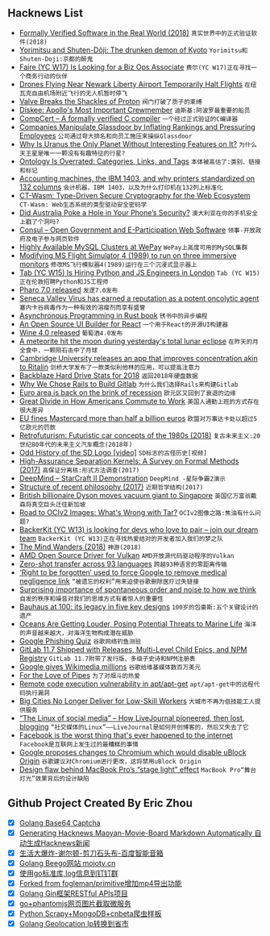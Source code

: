 ## Hacknews List


- [Formally Verified Software in the Real World (2018)](https://cacm.acm.org/magazines/2018/10/231372-formally-verified-software-in-the-real-world/fulltext)  `真实世界中的正式验证软件(2018)`
- [Yorimitsu and Shuten-Dôji: The drunken demon of Kyoto](http://www.bbc.com/culture/story/20190121-yorimitsu-and-shuten-dji-the-drunken-demon-of-kyoto)  `Yorimitsu和Shuten-Doji:京都的醉鬼`
- [Faire (YC W17) Is Looking for a Biz Ops Associate](https://boards.greenhouse.io/indigofair/jobs/4116753002?gh_jid=4116753002)  `费尔(YC W17)正在寻找一个商务行动的伙伴`
- [Drones Flying Near Newark Liberty Airport Temporarily Halt Flights](https://www.nytimes.com/2019/01/22/nyregion/drones-newark-airport-ground-stop.html)  `在纽瓦克自由机场附近飞行的无人机暂时停飞`
- [Valve Breaks the Shackles of Proton](https://boilingsteam.com/valve-breaks-the-shackles-of-proton/)  `阀门打破了质子的束缚`
- [Diskee: Apollo&#39;s Most Important Crewmember](https://paleotronic.com/2019/01/22/the-diskee-apollos-most-important-crewmember/)  `迪斯基:阿波罗最重要的船员`
- [CompCert – A formally verified C compiler](http://compcert.inria.fr/)  `一个经过正式验证的C编译器`
- [Companies Manipulate Glassdoor by Inflating Rankings and Pressuring Employees](https://www.wsj.com/articles/companies-manipulate-glassdoor-by-inflating-rankings-and-pressuring-employees-11548171977)  `公司通过夸大排名和向员工施压来操纵Glassdoor`
- [Why Is Uranus the Only Planet Without Interesting Features on It?](https://www.forbes.com/sites/startswithabang/2019/01/22/why-is-uranus-the-only-planet-without-interesting-features-on-it)  `为什么天王星是唯一一颗没有有趣特征的行星?`
- [Ontology Is Overrated: Categories, Links, and Tags](http://www.shirky.com/writings/ontology_overrated.html)  `本体被高估了:类别、链接和标记`
- [Accounting machines, the IBM 1403, and why printers standardized on 132 columns](http://www.righto.com/2019/01/accounting-machines-ibm-1403-and-why.html)  `会计机器，IBM 1403，以及为什么打印机在132列上标准化`
- [CT-Wasm: Type-Driven Secure Cryptography for the Web Ecosystem](https://arxiv.org/abs/1808.01348)  `CT-Wasm: Web生态系统的类型驱动安全密码学`
- [Did Australia Poke a Hole in Your Phone’s Security?](https://www.nytimes.com/2019/01/22/technology/australia-cellphone-encryption-security.html)  `澳大利亚在你的手机安全上戳了个洞吗?`
- [Consul – Open Government and E-Participation Web Software](https://github.com/consul/consul)  `领事-开放政府及电子参与网页软件`
- [Highly Available MySQL Clusters at WePay](https://wecode.wepay.com/posts/highly-available-mysql-clusters-at-wepay)  `WePay上高度可用的MySQL集群`
- [Modifying MS Flight Simulator 4 (1989) to run on three immersive monitors](http://www.tinmith.net/wayne/blog/2017/06/immersive-flight-sim-4.htm)  `修改MS飞行模拟器4(1989)运行在三个沉浸式显示器上`
- [Tab (YC W15) Is Hiring Python and JS Engineers in London](https://jobs.tab.travel)  `Tab (YC W15)正在伦敦招聘Python和JS工程师`
- [Pharo 7.0 released](https://pharo.org/news/pharo7.0-released)  `发逻7.0发布`
- [Seneca Valley Virus has earned a reputation as a potent oncolytic agent](https://www.pnas.org/content/pnas/early/2018/10/30/1810664115.full.pdf)  `塞内卡谷病毒作为一种有效的溶瘤剂而享有盛誉`
- [Asynchronous Programming in Rust book](https://rust-lang.github.io/async-book/)  `锈书中的异步编程`
- [An Open Source UI Builder for React](https://github.com/Pagedraw/pagedraw)  `一个用于React的开源UI构建器`
- [Wine 4.0 released](https://www.winehq.org/news/2019012201)  `葡萄酒4.0发布`
- [A meteorite hit the moon during yesterday&#39;s total lunar eclipse](https://www.newscientist.com/article/2191526-a-meteorite-hit-the-moon-during-yesterdays-total-lunar-eclipse/)  `在昨天的月全食中，一颗陨石击中了月球`
- [Cambridge University releases an app that improves concentration akin to Ritalin](https://www.abc.net.au/news/2019-01-22/cambridge-uni-develops-app-with-ritalin-like-effects/10737268)  `剑桥大学发布了一款类似利他林的应用，可以提高注意力`
- [Backblaze Hard Drive Stats for 2018](https://www.backblaze.com/blog/hard-drive-stats-for-2018/)  `返回2018年硬盘数据`
- [Why We Chose Rails to Build Gitlab](https://about.gitlab.com/2018/10/29/why-we-use-rails-to-build-gitlab/)  `为什么我们选择Rails来构建Gitlab`
- [Euro area is back on the brink of recession](https://www.economist.com/finance-and-economics/2019/01/22/the-euro-area-is-back-on-the-brink-of-recession)  `欧元区又回到了衰退的边缘`
- [Great Divide in How Americans Commute to Work](https://www.citylab.com/transportation/2019/01/commuting-to-work-data-car-public-transit-bike/580507/)  `美国人通勤上班的方式存在很大差异`
- [EU fines Mastercard more than half a billion euros](https://www.dw.com/en/eu-fines-mastercard-more-than-half-a-billion-euros/a-47179421)  `欧盟对万事达卡处以超过5亿欧元的罚款`
- [Retrofuturism: Futuristic car concepts of the 1980s (2018)](http://www.bobave.com/2018/12/retrofuturism-15-futuristic-car.html)  `复古未来主义:20世纪80年代的未来主义汽车概念(2018年)`
- [Odd History of the SD Logo [video]](https://www.youtube.com/watch?v=VeLvdE8lNW4)  `SD标志的古怪历史[视频]`
- [High-Assurance Separation Kernels: A Survey on Formal Methods (2017)](https://arxiv.org/abs/1701.01535)  `高保证分离核:形式方法调查(2017)`
- [DeepMind – StarCraft II Demonstration](https://news.blizzard.com/en-gb/starcraft2/22871520/deepmind-starcraft-ii-demonstration)  `DeepMind -星际争霸2演示`
- [Structure of recent philosophy (2017)](https://homepage.univie.ac.at/noichlm94/posts/structure-of-recent-philosophy-iii/)  `近期哲学结构(2017)`
- [British billionaire Dyson moves vacuum giant to Singapore](https://www.reuters.com/article/us-britain-dyson-singapore/british-billionaire-dyson-moves-vacuum-giant-to-singapore-idUSKCN1PG205)  `英国亿万富翁戴森将真空巨头迁往新加坡`
- [Road to OCIv2 Images: What&#39;s Wrong with Tar?](https://www.cyphar.com/blog/post/20190121-ociv2-images-i-tar)  `OCIv2图像之路:焦油有什么问题?`
- [BackerKit (YC W13) is looking for devs who love to pair – join our dream team](item?id=18974350)  `BackerKit (YC W13)正在寻找热爱结对的开发者加入我们的梦之队`
- [The Mind Wanders (2018)](http://bit-player.org/2018/the-mind-wanders)  `神游(2018)`
- [AMD Open Source Driver for Vulkan](https://github.com/GPUOpen-Drivers/AMDVLK)  `AMD开放源代码驱动程序的Vulkan`
- [Zero-shot transfer across 93 languages](https://code.fb.com/ai-research/laser-multilingual-sentence-embeddings/)  `跨越93种语言的零距离传输`
- [‘Right to be forgotten’ used to force Google to remove medical negligence link](https://www.theverge.com/2019/1/22/18192626/eu-right-to-be-forgotten-dutch-surgeon-medical-negligence)  `“被遗忘的权利”用来迫使谷歌删除医疗过失链接`
- [Surprising importance of spontaneous order and noise to how we think](http://nautil.us/issue/68/context/why-the-brain-is-so-noisy)  `自发的秩序和噪音对我们的思维方式有着惊人的重要性`
- [Bauhaus at 100: its legacy in five key designs](https://www.theguardian.com/artanddesign/gallery/2019/jan/21/bauhaus-at-100-its-legacy-in-five-key-designs)  `100岁的包豪斯:五个关键设计的遗产`
- [Oceans Are Getting Louder, Posing Potential Threats to Marine Life](https://www.nytimes.com/2019/01/22/science/oceans-whales-noise-offshore-drilling.html)  `海洋的声音越来越大，对海洋生物构成潜在威胁`
- [Google Phishing Quiz](https://phishingquiz.withgoogle.com/)  `谷歌网络钓鱼测验`
- [GitLab 11.7 Shipped with Releases, Multi-Level Child Epics, and NPM Registry](https://about.gitlab.com/2019/01/22/gitlab-11-7-released/)  `GitLab 11.7附带了发行版、多级子史诗和NPM注册表`
- [Google gives Wikimedia millions](https://www.wired.com/story/google-wikipedia-machine-learning-glow-languages/)  `谷歌给维基媒体数百万美元`
- [For the Love of Pipes](https://blog.jessfraz.com/post/for-the-love-of-pipes/)  `为了对烟斗的热爱`
- [Remote code execution vulnerability in apt/apt-get](https://justi.cz/security/2019/01/22/apt-rce.html?)  `apt/apt-get中的远程代码执行漏洞`
- [Big Cities No Longer Deliver for Low-Skill Workers](https://www.bloomberg.com/opinion/articles/2019-01-22/u-s-economy-big-cities-no-longer-deliver-for-low-skill-workers)  `大城市不再为低技能工人提供服务`
- [“The Linux of social media” – How LiveJournal pioneered, then lost, blogging](https://arstechnica.com/gadgets/2019/01/the-linux-of-social-media-how-livejournal-pioneered-then-lost-web-blogging/)  `“社交媒体的Linux”——LiveJournal是如何开创博客的，然后又失去了它`
- [Facebook is the worst thing that&#39;s ever happened to the internet](https://twitter.com/dhh/status/1087484682910846976)  `Facebook是互联网上发生过的最糟糕的事情`
- [Google proposes changes to Chromium which would disable uBlock Origin](https://bugs.chromium.org/p/chromium/issues/detail?id=896897&amp;desc=2#c23)  `谷歌建议对Chromium进行更改，这将禁用uBlock Origin`
- [Design flaw behind MacBook Pro’s “stage light” effect](https://ifixit.org/blog/12903/)  `MacBook Pro“舞台灯光”效果背后的设计缺陷`

## Github Project Created By Eric Zhou

- [x] [Golang Base64 Captcha](https://github.com/mojocn/base64Captcha)
- [x] [Generating Hacknews Maoyan-Movie-Board Markdown Automatically 自动生成Hacknews新闻](https://github.com/dejavuzhou/md-genie)
- [x] [生活大爆炸-谢尔顿-剪刀石头布-百度智能音箱](https://github.com/mojocn/dueros-bang-game)
- [x] [Golang Beego网站 mojotv.cn](https://github.com/mojocn/www.mojotv.cn)
- [x] [使用go标准库,log信息到钉钉群](https://github.com/mojocn/dooger)
- [x] [Forked from fogleman/primitive增加mp4导出功能](https://github.com/mojocn/primitive)
- [x] [Golang Gin框架RESTful APIs项目](https://github.com/JJJJJJJerk/ezier-golang-web-api-framework)
- [x] [go+phantomjs网页图片截取微服务](https://github.com/mojocn/screen_shot)
- [x] [Python Scrapy+MongoDB+cnbeta爬虫样板](https://github.com/mojocn/scrapy_mongodb_boilerplate_cnbeta)
- [x] [Golang Geolocation Ip转换到省市](https://github.com/mojocn/ip2location)